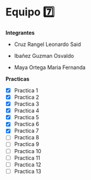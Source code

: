 # Equipo 7️⃣

**Integrantes**

- Cruz Rangel Leonardo Said

- Ibañez Guzman Osvaldo

- Maya Ortega Maria Fernanda



**Practicas**

- [x] Practica 1
- [x] Practica 2
- [x] Practica 3
- [x] Practica 4
- [x] Practica 5
- [x] Practica 6
- [x] Practica 7
- [ ] Practica 8
- [ ] Practica 9
- [ ] Practica 10
- [ ] Practica 11
- [ ] Practica 12
- [ ] Practica 13

